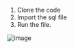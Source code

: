 1. Clone the code
2. Import the sql file
3. Run the file.


![image](https://github.com/PSameer2001/Bike-Rental/assets/166317782/5c915013-0533-49a3-8ec8-a377bacb8b68)
